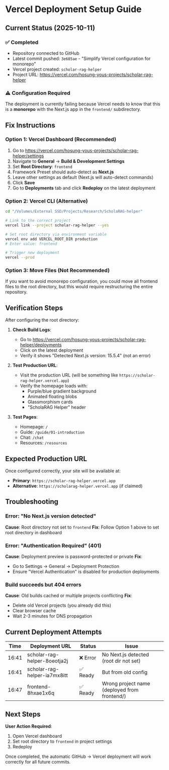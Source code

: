 # Vercel Deployment Setup Guide

## Current Status (2025-10-11)

### ✅ Completed
- Repository connected to GitHub
- Latest commit pushed: `3e685ae` - "Simplify Vercel configuration for monorepo"
- Vercel project created: `scholar-rag-helper`
- Project URL: https://vercel.com/hosung-yous-projects/scholar-rag-helper

### ⚠️ Configuration Required

The deployment is currently failing because Vercel needs to know that this is a **monorepo** with the Next.js app in the `frontend/` subdirectory.

## Fix Instructions

### Option 1: Vercel Dashboard (Recommended)

1. Go to https://vercel.com/hosung-yous-projects/scholar-rag-helper/settings
2. Navigate to **General** → **Build & Development Settings**
3. Set **Root Directory**: `frontend`
4. Framework Preset should auto-detect as **Next.js**
5. Leave other settings as default (Next.js will auto-detect commands)
6. Click **Save**
7. Go to **Deployments** tab and click **Redeploy** on the latest deployment

### Option 2: Vercel CLI (Alternative)

```bash
cd "/Volumes/External SSD/Projects/Research/ScholaRAG-helper"

# Link to the correct project
vercel link --project scholar-rag-helper --yes

# Set root directory via environment variable
vercel env add VERCEL_ROOT_DIR production
# Enter value: frontend

# Trigger new deployment
vercel --prod
```

### Option 3: Move Files (Not Recommended)

If you want to avoid monorepo configuration, you could move all frontend files to the root directory, but this would require restructuring the entire repository.

## Verification Steps

After configuring the root directory:

1. **Check Build Logs**:
   - Go to https://vercel.com/hosung-yous-projects/scholar-rag-helper/deployments
   - Click on the latest deployment
   - Verify it shows "Detected Next.js version: 15.5.4" (not an error)

2. **Test Production URL**:
   - Visit the production URL (will be something like `https://scholar-rag-helper.vercel.app`)
   - Verify the homepage loads with:
     - Purple/blue gradient background
     - Animated floating blobs
     - Glassmorphism cards
     - "ScholaRAG Helper" header

3. **Test Pages**:
   - Homepage: `/`
   - Guide: `/guide/01-introduction`
   - Chat: `/chat`
   - Resources: `/resources`

## Expected Production URL

Once configured correctly, your site will be available at:
- **Primary**: `https://scholar-rag-helper.vercel.app`
- **Alternative**: `https://scholarag-helper.vercel.app` (if claimed)

## Troubleshooting

### Error: "No Next.js version detected"
**Cause**: Root directory not set to `frontend`
**Fix**: Follow Option 1 above to set root directory in dashboard

### Error: "Authentication Required" (401)
**Cause**: Deployment preview is password-protected or private
**Fix**:
- Go to Settings → General → Deployment Protection
- Ensure "Vercel Authentication" is disabled for production deployments

### Build succeeds but 404 errors
**Cause**: Old builds cached or multiple projects conflicting
**Fix**:
- Delete old Vercel projects (you already did this)
- Clear browser cache
- Wait 2-3 minutes for DNS propagation

## Current Deployment Attempts

| Time | Deployment URL | Status | Issue |
|------|---------------|--------|-------|
| 16:41 | scholar-rag-helper-8oeotja2j | ❌ Error | No Next.js detected (root dir not set) |
| 16:41 | scholar-rag-helper-ia7mx8itt | ✅ Ready | But from old config |
| 16:47 | frontend-8hxae1x6q | ✅ Ready | Wrong project name (deployed from frontend/) |

## Next Steps

**User Action Required**:
1. Open Vercel dashboard
2. Set root directory to `frontend` in project settings
3. Redeploy

Once completed, the automatic GitHub → Vercel deployment will work correctly for all future commits.
